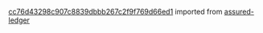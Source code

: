 [cc76d43298c907c8839dbbb267c2f9f769d66ed1](https://github.com/insolar/assured-ledger/commit/cc76d43298c907c8839dbbb267c2f9f769d66ed1) imported from [assured-ledger](https://github.com/insolar/assured-ledger)
